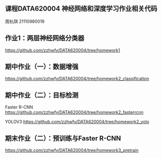 ## 课程**DATA620004 神经网络和深度学习**作业相关代码
周杭琪 21110980019

## 作业1：两层神经网络分类器
https://github.com/zzhwfy/DATA620004/tree/homework1

## 期中作业（一）：数据增强
https://github.com/zzhwfy/DATA620004/tree/homework2_classification

## 期中作业（二）：目标检测
Faster R-CNN
https://github.com/zzhwfy/DATA620004/tree/homework2_fasterrcnn

YOLOV3
https://github.com/zzhwfy/DATA620004/tree/homework2_yolo

## 期末作业（二）：预训练与Faster R-CNN
https://github.com/zzhwfy/DATA620004/tree/homework3_pretrain
